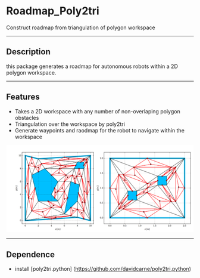 Roadmap_Poly2tri
========

Construct roadmap from triangulation of polygon workspace

-----
Description
-----
this package generates a roadmap for autonomous robots within a 2D polygon workspace.

-----
Features
-----
* Takes a 2D workspace with any number of non-overlaping polygon obstacles
* Triangulation over the workspace by poly2tri
* Generate waypoints and raodmap for the robot to navigate within the workspace

<p align="center">  
  <img src="https://github.com/MengGuo/Roadmap_Poly2tri/blob/master/data/example.png" width="800"/>
</p>

----
Dependence
----
* install [poly2tri.python] (https://github.com/davidcarne/poly2tri.python)